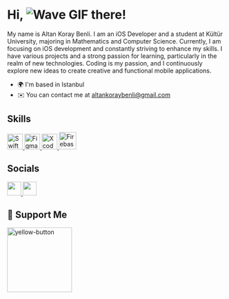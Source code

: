 # Hi, ![Wave GIF](https://user-images.githubusercontent.com/18350557/176309783-0785949b-9127-417c-8b55-ab5a4333674e.gif) there!

My name is Altan Koray Benli. I am an iOS Developer and a student at Kültür University, majoring in Mathematics and Computer Science. Currently, I am focusing on iOS development and constantly striving to enhance my skills. I have various projects and a strong passion for learning, particularly in the realm of new technologies. Coding is my passion, and I continuously explore new ideas to create creative and functional mobile applications.

* 🌍 I'm based in Istanbul
* ✉️ You can contact me at [altankoraybenli@gmail.com](mailto:altankoraybenli@gmail.com)

## Skills

<p align="left">
  <a href="https://developer.apple.com/swift/" target="_blank" rel="noreferrer">
    <span style="text-decoration: none;">
      <img src="https://raw.githubusercontent.com/danielcranney/readme-generator/main/public/icons/skills/swift-colored.svg" width="36" height="36" alt="Swift" />
    </span>
  </a>
  <a href="https://www.figma.com/" target="_blank" rel="noreferrer">
    <span style="text-decoration: none;">
      <img src="https://raw.githubusercontent.com/danielcranney/readme-generator/main/public/icons/skills/figma-colored.svg" width="36" height="36" alt="Figma" />
    </span>
  </a>
  <a href="https://developer.apple.com/xcode/" target="_blank" rel="noreferrer">
    <span style="text-decoration: none;">
      <img src="https://user-images.githubusercontent.com/25181517/186711578-bf30cb30-40b7-4b45-95a5-bdf837c372e7.png" width="36" height="36" alt="Xcode" />
    </span>
  </a>
  <a href="https://firebase.google.com/" target="_blank" rel="noreferrer">
    <span style="text-decoration: none;">
      <img src="https://skillicons.dev/icons?i=firebase" alt="Firebase" width="40" height="40"/>
    </span>
  </a>
</p>


## Socials

<p align="left">
  <a href="https://www.github.com/altankorayy" target="_blank" rel="noreferrer">
    <img src="https://raw.githubusercontent.com/danielcranney/readme-generator/main/public/icons/socials/github.svg" width="32" height="32" />
  </a>
  <a href="https://www.linkedin.com/in/altan-koray-benli-47a490216/" target="_blank" rel="noreferrer">
    <img src="https://raw.githubusercontent.com/danielcranney/readme-generator/main/public/icons/socials/linkedin.svg" width="32" height="32" />
  </a>
</p>

## 💖 Support Me

  </a>
  <a href="https://www.buymeacoffee.com/altankoray" target="_blank" rel="noreferrer">
    <img width="150" alt="yellow-button" src="https://github.com/altankorayy/altankorayy/assets/67483357/e0971e21-a499-448e-8b6b-81a7fede2e90">
  </a>

